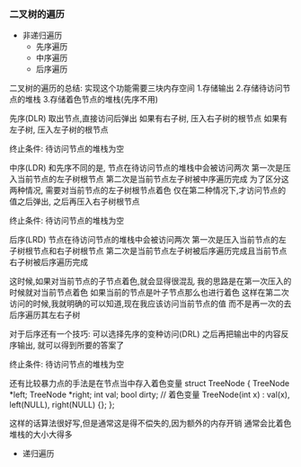 ### 二叉树的遍历

* 非递归遍历
    - 先序遍历
    - 中序遍历
    - 后序遍历

二叉树的遍历的总结:
实现这个功能需要三块内存空间
1.存储输出
2.存储待访问节点的堆栈
3.存储着色节点的堆栈(先序不用)

先序(DLR)
取出节点,直接访问后弹出
如果有右子树, 压入右子树的根节点
如果有左子树, 压入左子树的根节点

终止条件:
待访问节点的堆栈为空

中序(LDR)
和先序不同的是, 节点在待访问节点的堆栈中会被访问两次
第一次是压入当前节点的左子树根节点
第二次是当前节点左子树被中序遍历完成
为了区分这两种情况, 需要对当前节点的左子树根节点着色
仅在第二种情况下,才访问节点的值之后弹出, 之后再压入右子树根节点

终止条件:
待访问节点的堆栈为空

后序(LRD)
节点在待访问节点的堆栈中会被访问两次
第一次是压入当前节点的左子树根节点和右子树根节点
第二次是当前节点左子树被后序遍历完成且当前节点右子树被后序遍历完成

这时候,如果对当前节点的子节点着色,就会显得很混乱
我的思路是在第一次压入的时候就对当前节点着色
如果当前的节点是叶子节点那么也进行着色
这样在第二次访问的时候,我就明确的可以知道,现在我应该访问当前节点的值
而不是再一次的去后序遍历其左右子树

对于后序还有一个技巧:
可以选择先序的变种访问(DRL)
之后再把输出中的内容反序输出, 就可以得到所要的答案了

终止条件:
待访问节点的堆栈为空

还有比较暴力点的手法是在节点当中存入着色变量
struct TreeNode
{
     TreeNode *left;
     TreeNode *right;
     int val;
     bool dirty; // 着色变量
     TreeNode(int x) : val(x), left(NULL), right(NULL) {};
};

这样的话算法很好写,但是通常这是得不偿失的,因为额外的内存开销
通常会比着色堆栈的大小大得多

* 递归遍历